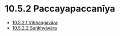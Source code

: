 # 10.5.2 Paccayapaccanīya

* [10.5.2.1 Vibhaṅgavāra](10.5.2/10.5.2.1.md)
* [10.5.2.2 Saṅkhyāvāra](10.5.2/10.5.2.2.md)
